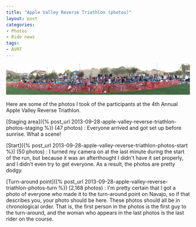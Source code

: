 ```yaml
---
title: "Apple Valley Reverse Triathlon (photos)"
layout: post
categories:
- Photos
- Ride news
tags:
- AVRT
---
```


![Apple Valley Reverse Triathlon staging area](/assets/img/2013/09/28-avrt-staging-001.jpg "28-avrt-staging-001.jpg")

Here are some of the photos I took of the participants at the 4th Annual Apple Valley Reverse Triathlon.

[Staging area]({% post_url 2013-09-28-apple-valley-reverse-triathlon-photos-staging %}) (47 photos)
: Everyone arrived and got set up before sunrise. What a scene!

[Start]({% post_url 2013-09-28-apple-valley-reverse-triathlon-photos-start %}) (50 photos)
: I turned my camera on at the last minute during the start of the run, but because it was an afterthought I didn't have it set properly, and I didn't even try to get everyone. As a result, the photos are pretty dodgy.

[Turn-around point]({% post_url 2013-09-28-apple-valley-reverse-triathlon-photos-turn %}) (2,168 photos)
: I'm pretty certain that I got a photo of everyone who made it to the turn-around point on Navajo, so if that describes you, your photo should be here. These photos should all be in chronological order. That is, the first person in the photos is the first guy to the turn-around, and the woman who appears in the last photos is the last rider on the course.
